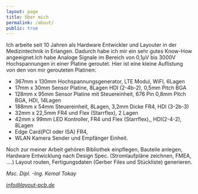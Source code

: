 ```yaml
---
layout: page
title: Über mich
permalink: /about/
public: true
---
```


Ich arbeite seit 10 Jahren als Hardware Entwickler und Layouter in der Medizintechnik in Erlangen. Dadurch habe ich mir ein sehr gutes Know-How angeeignet.Ich habe Analoge Signale im Bereich von 0,1µV bis 3000V Hochspannungen in einer Platine geroutet. Hier ist eine kleine Auflistung von den von mir gerouteten Platinen:

  * 367mm x 130mm Hochspannungsgenerator, LTE Modul, WiFI, 6Lagen
  * 17mm x 30mm Sensor Platine, 8Lagen HDI (2-4b-2), 0,5mm Pitch BGA
  * 128mm x 95mm Sensor Platine mit Steuereinheit, 676 Pin 0,8mm Pitch BGA, HDI, 14Lagen
  * 188mm x 54mm Steuereinheit, 8Lagen, 3,2mm Dicke FR4, HDI (3-2b-3)
  * 32mm x 22,5mm FR4 und Flex (Starrflex), 2 Lagen
  * 42mm x 99mm LED Kontroller, FR4 und Flex (Starrflex),, HDI(2-4-2), 8Lagen
  * Edge Card(PCI oder ISA) FR4,
  * WLAN Kamera Sender und Empfänger Einheit.

 Noch zur meiner Arbeit gehören
 Bibliothek einpflegen, Bauteile anlegen, Hardware Entwicklung nach Design Spec. (Stromlaufpläne zeichnen, FMEA, ....) Layout routen, Fertigungsdaten (Gerber Files und Stückliste) generieren.
 
 *Msc. Dipl. -Ing. Kemal Tokay*

 
 *info@layout-pcb.de*